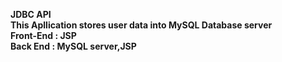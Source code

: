 <b>JDBC API</b><br>
<b>This Apllication stores user data into MySQL Database server</b><br>
<b>Front-End : JSP</b><br>
<b>Back End : MySQL server,JSP</b>

